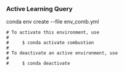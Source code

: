 ### Active Learning Query

conda env create --file env_comb.yml


```
# To activate this environment, use
#
#     $ conda activate combustion
#
# To deactivate an active environment, use
#
#     $ conda deactivate
```

